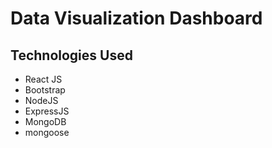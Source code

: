 # Data Visualization Dashboard

## Technologies Used

- React JS
- Bootstrap
- NodeJS
- ExpressJS
- MongoDB
- mongoose

